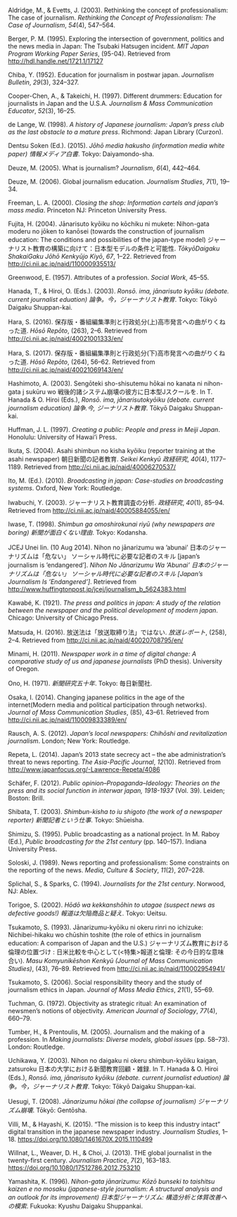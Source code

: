 <div id="ref-Aldridge:2003">

Aldridge, M., & Evetts, J. (2003). Rethinking the concept of
professionalism: The case of journalism. *Rethinking the Concept of
Professionalism: The Case of Journalism*, *54*(4), 547–564.

</div>

<div id="ref-Berger:1995">

Berger, P. M. (1995). Exploring the intersection of government, politics
and the news media in Japan: The Tsubaki Hatsugen incident. *MIT Japan
Program Working Paper Series*, (95-04). Retrieved from
<http://hdl.handle.net/1721.1/17127>

</div>

<div id="ref-Chiba:1952">

Chiba, Y. (1952). Education for journalism in postwar japan. *Journalism
Bulletin*, *29*(3), 324–327.

</div>

<div id="ref-Cooper-Chen:1997a">

Cooper-Chen, A., & Takeichi, H. (1997). Different drummers: Education
for journalists in Japan and the U.S.A. *Journalism & Mass Communication
Educator*, *52*(3), 16–25.

</div>

<div id="ref-Lange:1998">

de Lange, W. (1998). *A history of Japanese journalism: Japan’s press
club as the last obstacle to a mature press*. Richmond: Japan Library
(Curzon).

</div>

<div id="ref-JMH:2015">

Dentsu Soken (Ed.). (2015). *Jōhō media hakusho (information media white
paper) 情報メディア白書*. Tokyo: Daiyamondo-sha.

</div>

<div id="ref-Deuze:2005">

Deuze, M. (2005). What is journalism? *Journalism*, *6*(4), 442–464.

</div>

<div id="ref-Deuze:2006">

Deuze, M. (2006). Global journalism education. *Journalism Studies*,
*7*(1), 19–34.

</div>

<div id="ref-Freeman:2000">

Freeman, L. A. (2000). *Closing the shop: Information cartels and
japan’s mass media*. Princeton NJ: Princeton University Press.

</div>

<div id="ref-Fujita:2004">

Fujita, H. (2004). Jānarisuto kyōiku no kōchiku ni mukete: Nihon-gata
moderu no jōken to kanōsei (towards the construction of journalism
education: The conditions and possibilities of the japan-type model)
ジャーナリスト教育の構築に向けて：日本型モデルの条件と可能性.
*TōkyōDaigaku ShakaiGaku Jōhō Kenkyūjo Kiyō*, *67*, 1–22. Retrieved from
<http://ci.nii.ac.jp/naid/110000935513/>

</div>

<div id="ref-Greenwood:1957">

Greenwood, E. (1957). Attributes of a profession. *Social Work*, 45–55.

</div>

<div id="ref-Hanada:2003">

Hanada, T., & Hiroi, O. (Eds.). (2003). *Ronsō. ima, jānarisuto kyōiku
(debate. current journalist eduation) 論争。今，ジャーナリスト教育*.
Tokyo: Tōkyō Daigaku Shuppan-kai.

</div>

<div id="ref-Hara:2017a">

Hara, S. (2016).
保存版・番組編集準則と行政処分(上)高市発言への曲がりくねった道. *Hōsō
Repōto*, (263), 2–6. Retrieved from
<http://ci.nii.ac.jp/naid/40021001333/en/>

</div>

<div id="ref-Hara:2017b">

Hara, S. (2017).
保存版・番組編集準則と行政処分(下)高市発言への曲がりくねった道. *Hōsō
Repōto*, (264), 56–62. Retrieved from
<http://ci.nii.ac.jp/naid/40021069143/en/>

</div>

<div id="ref-Hashimoto:2003a">

Hashimoto, A. (2003). Sengōteki sho-shisutemu hōkai no kanata ni
nihon-gata j sukūru wo 戦後的諸システム崩壊の彼方に日本型Jスクールを. In
T. Hanada & O. Hiroi (Eds.), *Ronsō. ima, jānarisutokyōiku (debate.
current journalism education) 論争.今, ジーナリスト教育*. Tōkyō Daigaku
Shuppan-kai.

</div>

<div id="ref-Huffman:1997">

Huffman, J. L. (1997). *Creating a public: People and press in Meiji
Japan*. Honolulu: University of Hawai’i Press.

</div>

<div id="ref-Ikuta:2004">

Ikuta, S. (2004). Asahi shimbun no kisha kyōiku (reporter training at
the asahi newspaper) 朝日新聞の記者教育. *Seikei Kenkyū 政経研究*,
*40*(4), 1177–1189. Retrieved from
<http://ci.nii.ac.jp/naid/40006270537/>

</div>

<div id="ref-Ito:2010">

Ito, M. (Ed.). (2010). *Broadcasting in japan: Case-studies on
broadcasting systems*. Oxford, New York: Routledge.

</div>

<div id="ref-IwabuchiY:2004">

Iwabuchi, Y. (2003). ジャーナリスト教育調査の分析. *政経研究*, *40*(1),
85–94. Retrieved from <http://ci.nii.ac.jp/naid/40005884055/en/>

</div>

<div id="ref-Iwase:1998">

Iwase, T. (1998). *Shimbun ga omoshirokunai riyū (why newspapers are
boring) 新聞が面白くない理由*. Tokyo: Kodansha.

</div>

<div id="ref-JCEJ:2014">

JCEJ Unei Iin. (10 Aug 2014). Nihon no jānarizumu wa ’abunai’
日本のジャーナリズムは「危ない」 ソーシャル時代に必要な記者のスキル
\[japan’s journalism is ’endangered’\]. *Nihon No Jānarizumu Wa ’Abunai’
日本のジャーナリズムは「危ない」 ソーシャル時代に必要な記者のスキル
\[Japan’s Journalism Is ’Endangered’\]*. Retrieved from
<http://www.huffingtonpost.jp/jcej/journalism_b_5624383.html>

</div>

<div id="ref-Kawabe:1921">

Kawabé, K. (1921). *The press and politics in japan: A study of the
relation between the newspaper and the political development of modern
japan*. Chicago: University of Chicago Press.

</div>

<div id="ref-Matsuda:2016">

Matsuda, H. (2016). 放送法は「放送取締り法」ではない. *放送レポート*,
(258), 2–4. Retrieved from <http://ci.nii.ac.jp/naid/40020708795/en/>

</div>

<div id="ref-Minami:2011">

Minami, H. (2011). *Newspaper work in a time of digital change: A
comparative study of us and japanese journalists* (PhD thesis).
University of Oregon.

</div>

<div id="ref-Ono:1971">

Ono, H. (1971). *新聞研究五十年*. Tokyo: 毎日新聞社.

</div>

<div id="ref-Osaka:2014">

Osaka, I. (2014). Changing japanese politics in the age of the
internet(Modern media and political participation through networks).
*Journal of Mass Communication Studies*, (85), 43–61. Retrieved from
<http://ci.nii.ac.jp/naid/110009833389/en/>

</div>

<div id="ref-Rausch:2012">

Rausch, A. S. (2012). *Japan’s local newspapers: Chihōshi and
revitalization journalism*. London; New York: Routledge.

</div>

<div id="ref-Repeta:2014">

Repeta, L. (2014). Japan’s 2013 state secrecy act – the abe
administration’s threat to news reporting. *The Asia-Pacific Journal*,
*12*(10). Retrieved from
<http://www.japanfocus.org/-Lawrence-Repeta/4086>

</div>

<div id="ref-Schafer:2012">

Schäfer, F. (2012). *Public opinion–Propaganda–Ideology: Theories on the
press and its social function in interwar japan, 1918-1937* (Vol. 39).
Leiden; Boston: Brill.

</div>

<div id="ref-Shibata:2003">

Shibata, T. (2003). *Shimbun-kisha to iu shigoto (the work of a
newspaper reporter) 新聞記者という仕事*. Tokyo: Shūeisha.

</div>

<div id="ref-Shimizu:1995">

Shimizu, S. (1995). Public broadcasting as a national project. In M.
Raboy (Ed.), *Public broadcasting for the 21st century* (pp. 140–157).
Indiana University Press.

</div>

<div id="ref-Soloski:1989">

Soloski, J. (1989). News reporting and professionalism: Some constraints
on the reporting of the news. *Media, Culture & Society*, *11*(2),
207–228.

</div>

<div id="ref-Splichal:1994">

Splichal, S., & Sparks, C. (1994). *Journalists for the 21st century*.
Norwood, NJ: Ablex.

</div>

<div id="ref-Torigoe:2002">

Torigoe, S. (2002). *Hōdō wa kekkanshōhin to utagae (suspect news as
defective goods!) 報道は欠陥商品と疑え*. Tokyo: Ueitsu.

</div>

<div id="ref-Tsukamoto:1993">

Tsukamoto, S. (1993). Jānarizumu-kyōiku ni okeru rinri no ichizuke:
Nichibei-hikaku wo chūshin toshite (the role of ethics in journalism
education: A comparison of Japan and the U.S.)
ジャーナリズム教育における倫理の位置づけ :
日米比較を中心として(&lt;特集&gt;報道と倫理: その今日的な意味合い).
*Masu Komyunikēshon Kenkyū (Journal of Mass Communication Studies)*,
(43), 76–89. Retrieved from <http://ci.nii.ac.jp/naid/110002954941/>

</div>

<div id="ref-Tsukamoto:2006">

Tsukamoto, S. (2006). Social responsibility theory and the study of
journalism ethics in Japan. *Journal of Mass Media Ethics*, *21*(1),
55–69.

</div>

<div id="ref-Tuchman:1972">

Tuchman, G. (1972). Objectivity as strategic ritual: An examination of
newsmen’s notions of objectivity. *American Journal of Sociology*,
*77*(4), 660–79.

</div>

<div id="ref-Tumber:2005">

Tumber, H., & Prentoulis, M. (2005). Journalism and the making of a
profession. In *Making journalists: Diverse models, global issues* (pp.
58–73). London: Routledge.

</div>

<div id="ref-Uchikawa:2003">

Uchikawa, Y. (2003). Nihon no daigaku ni okeru shimbun-kyōiku kaigan,
zatsuroku 日本の大学における新聞教育回顧・雑録. In T. Hanada & O. Hiroi
(Eds.), *Ronsō. ima, jānarisuto kyōiku (debate. current journalist
eduation) 論争。今，ジャーナリスト教育*. Tokyo: Tōkyō Daigaku
Shuppan-kai.

</div>

<div id="ref-Uesugi:2008">

Uesugi, T. (2008). *Jānarizumu hōkai (the collapse of journalism)
ジャーナリズム崩壊*. Tōkyō: Gentōsha.

</div>

<div id="ref-Villi:2015">

Villi, M., & Hayashi, K. (2015). “The mission is to keep this industry
intact” digital transition in the japanese newspaper industry.
*Journalism Studies*, 1–18.
<https://doi.org/10.1080/1461670X.2015.1110499>

</div>

<div id="ref-Willnat:2013">

Willnat, L., Weaver, D. H., & Choi, J. (2013). THE global journalist in
the twenty-first century. *Journalism Practice*, *7*(2), 163–183.
<https://doi.org/10.1080/17512786.2012.753210>

</div>

<div id="ref-Yamashita:1996">

Yamashita, K. (1996). *Nihon-gata jānarizumu: Kōzō bunseki to taishitsu
kaizen e no mosaku (japanese-style journalism: A structural analysis and
an outlook for its improvement) 日本型ジャーナリズム:
構造分析と体質改善への模索*. Fukuoka: Kyushu Daigaku Shuppankai.

</div>
